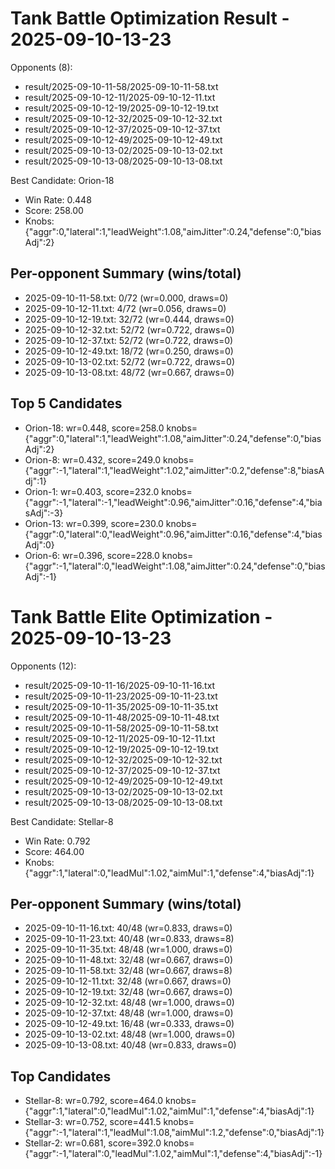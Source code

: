 # Tank Battle Optimization Result - 2025-09-10-13-23

Opponents (8):
- result/2025-09-10-11-58/2025-09-10-11-58.txt
- result/2025-09-10-12-11/2025-09-10-12-11.txt
- result/2025-09-10-12-19/2025-09-10-12-19.txt
- result/2025-09-10-12-32/2025-09-10-12-32.txt
- result/2025-09-10-12-37/2025-09-10-12-37.txt
- result/2025-09-10-12-49/2025-09-10-12-49.txt
- result/2025-09-10-13-02/2025-09-10-13-02.txt
- result/2025-09-10-13-08/2025-09-10-13-08.txt

Best Candidate: Orion-18

- Win Rate: 0.448
- Score: 258.00
- Knobs: {"aggr":0,"lateral":1,"leadWeight":1.08,"aimJitter":0.24,"defense":0,"biasAdj":2}

## Per-opponent Summary (wins/total)
- 2025-09-10-11-58.txt: 0/72 (wr=0.000, draws=0)
- 2025-09-10-12-11.txt: 4/72 (wr=0.056, draws=0)
- 2025-09-10-12-19.txt: 32/72 (wr=0.444, draws=0)
- 2025-09-10-12-32.txt: 52/72 (wr=0.722, draws=0)
- 2025-09-10-12-37.txt: 52/72 (wr=0.722, draws=0)
- 2025-09-10-12-49.txt: 18/72 (wr=0.250, draws=0)
- 2025-09-10-13-02.txt: 52/72 (wr=0.722, draws=0)
- 2025-09-10-13-08.txt: 48/72 (wr=0.667, draws=0)

## Top 5 Candidates
- Orion-18: wr=0.448, score=258.0 knobs={"aggr":0,"lateral":1,"leadWeight":1.08,"aimJitter":0.24,"defense":0,"biasAdj":2}
- Orion-8: wr=0.432, score=249.0 knobs={"aggr":-1,"lateral":1,"leadWeight":1.02,"aimJitter":0.2,"defense":8,"biasAdj":1}
- Orion-1: wr=0.403, score=232.0 knobs={"aggr":-1,"lateral":-1,"leadWeight":0.96,"aimJitter":0.16,"defense":4,"biasAdj":-3}
- Orion-13: wr=0.399, score=230.0 knobs={"aggr":0,"lateral":0,"leadWeight":0.96,"aimJitter":0.16,"defense":4,"biasAdj":0}
- Orion-6: wr=0.396, score=228.0 knobs={"aggr":-1,"lateral":0,"leadWeight":1.08,"aimJitter":0.24,"defense":0,"biasAdj":-1}

# Tank Battle Elite Optimization - 2025-09-10-13-23

Opponents (12):
- result/2025-09-10-11-16/2025-09-10-11-16.txt
- result/2025-09-10-11-23/2025-09-10-11-23.txt
- result/2025-09-10-11-35/2025-09-10-11-35.txt
- result/2025-09-10-11-48/2025-09-10-11-48.txt
- result/2025-09-10-11-58/2025-09-10-11-58.txt
- result/2025-09-10-12-11/2025-09-10-12-11.txt
- result/2025-09-10-12-19/2025-09-10-12-19.txt
- result/2025-09-10-12-32/2025-09-10-12-32.txt
- result/2025-09-10-12-37/2025-09-10-12-37.txt
- result/2025-09-10-12-49/2025-09-10-12-49.txt
- result/2025-09-10-13-02/2025-09-10-13-02.txt
- result/2025-09-10-13-08/2025-09-10-13-08.txt

Best Candidate: Stellar-8
- Win Rate: 0.792
- Score: 464.00
- Knobs: {"aggr":1,"lateral":0,"leadMul":1.02,"aimMul":1,"defense":4,"biasAdj":1}

## Per-opponent Summary (wins/total)
- 2025-09-10-11-16.txt: 40/48 (wr=0.833, draws=0)
- 2025-09-10-11-23.txt: 40/48 (wr=0.833, draws=8)
- 2025-09-10-11-35.txt: 48/48 (wr=1.000, draws=0)
- 2025-09-10-11-48.txt: 32/48 (wr=0.667, draws=0)
- 2025-09-10-11-58.txt: 32/48 (wr=0.667, draws=8)
- 2025-09-10-12-11.txt: 32/48 (wr=0.667, draws=0)
- 2025-09-10-12-19.txt: 32/48 (wr=0.667, draws=0)
- 2025-09-10-12-32.txt: 48/48 (wr=1.000, draws=0)
- 2025-09-10-12-37.txt: 48/48 (wr=1.000, draws=0)
- 2025-09-10-12-49.txt: 16/48 (wr=0.333, draws=0)
- 2025-09-10-13-02.txt: 48/48 (wr=1.000, draws=0)
- 2025-09-10-13-08.txt: 40/48 (wr=0.833, draws=0)

## Top Candidates
- Stellar-8: wr=0.792, score=464.0 knobs={"aggr":1,"lateral":0,"leadMul":1.02,"aimMul":1,"defense":4,"biasAdj":1}
- Stellar-3: wr=0.752, score=441.5 knobs={"aggr":-1,"lateral":1,"leadMul":1.08,"aimMul":1.2,"defense":0,"biasAdj":1}
- Stellar-2: wr=0.681, score=392.0 knobs={"aggr":-1,"lateral":0,"leadMul":1.02,"aimMul":1,"defense":4,"biasAdj":-1}